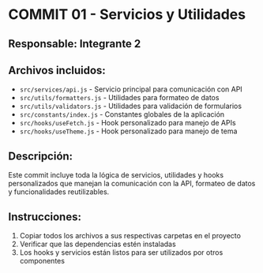 # COMMIT 01 - Servicios y Utilidades

## Responsable: Integrante 2

## Archivos incluidos:
- `src/services/api.js` - Servicio principal para comunicación con API
- `src/utils/formatters.js` - Utilidades para formateo de datos
- `src/utils/validators.js` - Utilidades para validación de formularios
- `src/constants/index.js` - Constantes globales de la aplicación
- `src/hooks/useFetch.js` - Hook personalizado para manejo de APIs
- `src/hooks/useTheme.js` - Hook personalizado para manejo de tema

## Descripción:
Este commit incluye toda la lógica de servicios, utilidades y hooks personalizados que manejan la comunicación con la API, formateo de datos y funcionalidades reutilizables.

## Instrucciones:
1. Copiar todos los archivos a sus respectivas carpetas en el proyecto
2. Verificar que las dependencias estén instaladas
3. Los hooks y servicios están listos para ser utilizados por otros componentes

